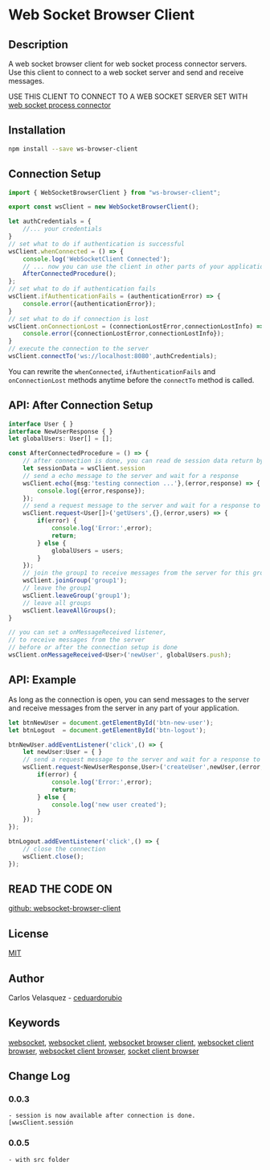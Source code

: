 # Web Socket Browser Client

## Description
A web socket browser client for web socket process connector servers. Use this client to connect to a web socket server and send and receive messages.

USE THIS CLIENT TO CONNECT TO A WEB SOCKET SERVER SET WITH 
[web socket process connector](https://www.npmjs.com/package/web-socket-processes-connector)

## Installation
```bash
npm install --save ws-browser-client
```
## Connection Setup
```typescript
import { WebSocketBrowserClient } from "ws-browser-client";

export const wsClient = new WebSocketBrowserClient();

let authCredentials = {
    //... your credentials
}
// set what to do if authentication is successful
wsClient.whenConnected = () => {
    console.log('WebSocketClient Connected');
    // ... now you can use the client in other parts of your application
    AfterConnectedProcedure();
};
// set what to do if authentication fails
wsClient.ifAuthenticationFails = (authenticationError) => {
    console.error({authenticationError});
}
// set what to do if connection is lost
wsClient.onConnectionLost = (connectionLostError,connectionLostInfo) => {
    console.error({connectionLostError,connectionLostInfo});    
}
// execute the connection to the server
wsClient.connectTo('ws://localhost:8080',authCredentials);
```
You can rewrite the `whenConnected`, `ifAuthenticationFails` and `onConnectionLost` methods anytime before the `connectTo` method is called.
## API: After Connection Setup
```typescript
interface User { }
interface NewUserResponse { }
let globalUsers: User[] = [];

const AfterConnectedProcedure = () => {
    // after connection is done, you can read de session data return by the server
    let sessionData = wsClient.session
    // send a echo message to the server and wait for a response
    wsClient.echo({msg:'testing connection ...'},(error,response) => {
        console.log({error,response});
    });
    // send a request message to the server and wait for a response to get an array of users
    wsClient.request<User[]>('getUsers',{},(error,users) => {
        if(error) {
            console.log('Error:',error);
            return;
        } else {
            globalUsers = users;
        }
    });
    // join the group1 to receive messages from the server for this group
    wsClient.joinGroup('group1');
    // leave the group1
    wsClient.leaveGroup('group1');
    // leave all groups
    wsClient.leaveAllGroups();
}

// you can set a onMessageReceived listener, 
// to receive messages from the server 
// before or after the connection setup is done
wsClient.onMessageReceived<User>('newUser', globalUsers.push);
```

## API: Example
As long as the connection is open, you can send messages to the server and receive messages from the server in any part of your application.
```typescript
let btnNewUser = document.getElementById('btn-new-user');
let btnLogout  = document.getElementById('btn-logout');

btnNewUser.addEventListener('click',() => {
    let newUser:User = { }
    // send a request message to the server and wait for a response to create a new user
    wsClient.request<NewUserResponse,User>('createUser',newUser,(error,response:NewUserResponse) => {
        if(error) {
            console.log('Error:',error);
            return;
        } else {
            console.log('new user created');
        }
    });
});

btnLogout.addEventListener('click',() => {
    // close the connection
    wsClient.close();
});

```


## READ THE CODE ON

[github: websocket-browser-client](https://github.com/ceduardorubio/websocket-browser-client)

## License

[MIT](LICENSE)

## Author

Carlos Velasquez - [ceduardorubio](https://github.com/ceduardorubio)

## Keywords

[websocket](https://www.npmjs.com/search?q=keywords:web%20socket), [websocket client](https://www.npmjs.com/search?q=keywords:websocket%20client), [websocket browser client](https://www.npmjs.com/search?q=keywords:websocket%20browser%20client), [websocket client browser](https://www.npmjs.com/search?q=keywords:websocket%20client%20browser), [websocket client browser](https://www.npmjs.com/search?q=keywords:websocket%20client%20browser), [socket client browser](https://www.npmjs.com/search?q=keywords:socket%20client%20browser)

## Change Log

### 0.0.3
    - session is now available after connection is done. [wwsClient.sessión
### 0.0.5
    - with src folder 